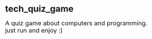 # tech_quiz_game

<span style="font-size:20px"> 
A quiz game about computers and programming.</br>
just run and enjoy :)
</span>

